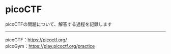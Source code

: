 # picoCTF
picoCTFの問題について、解答する過程を記録します  

---
picoCTF：https://picoctf.org/  
picoGym：https://play.picoctf.org/practice  

